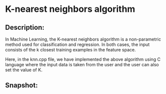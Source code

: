 # K-nearest neighbors algorithm

## Description:
In Machine Learning, the K-nearest neighbors algorithm is a non-parametric method used for classification and regression. In both cases, the input consists of the k closest training examples in the feature space.

Here, in the knn.cpp file, we have implemented the above algorithm using C language where the input data is taken from the user and the user can also set the value of K.

## Snapshot:
[](https://github.com/arghac14/Algo_Ds_Notes/blob/master/Machine_Learning/KNearestNeihbors/KNN_snapshot.JPG)
